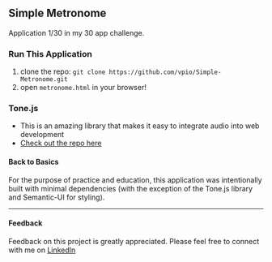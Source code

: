 ## Simple Metronome

Application 1/30 in my 30 app challenge.

### Run This Application
1. clone the repo: `git clone https://github.com/vpio/Simple-Metronome.git`
2. open `metronome.html` in your browser!

### Tone.js
* This is an amazing library that makes it easy to integrate audio into web development
* [Check out the repo here](https://github.com/Tonejs/Tone.js)

#### Back to Basics
For the purpose of practice and education, this application was intentionally built with minimal dependencies (with the exception of the Tone.js library and Semantic-UI for styling).

---
#### Feedback
Feedback on this project is greatly appreciated. Please feel free to connect with me on [LinkedIn](https://www.linkedin.com/in/piomolina/)
